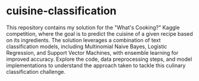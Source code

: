 # cuisine-classification
This repository contains my solution for the "What's Cooking?" Kaggle competition, where the goal is to predict the cuisine of a given recipe based on its ingredients. The solution leverages a combination of text classification models, including Multinomial Naive Bayes, Logistic Regression, and Support Vector Machines, with ensemble learning for improved accuracy. Explore the code, data preprocessing steps, and model implementations to understand the approach taken to tackle this culinary classification challenge.

